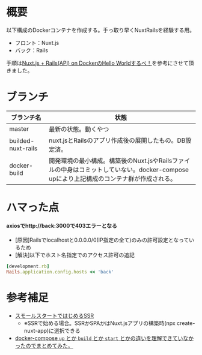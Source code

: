 # 概要
以下構成のDockerコンテナを作成する。手っ取り早くNuxtRailsを経験する用。
* フロント：Nuxt.js
* バック：Rails

手順は[Nuxt.js + Rails(API) on DockerのHello Worldするべ！](https://qiita.com/at-946/items/08de3c9d7611f62b1894)を参考にさせて頂きました。

# ブランチ
| ブランチ名 | 状態 |
---- | ----
| master | 最新の状態。動くやつ |
| builded-nuxt-rails | nuxt.jsとRailsのアプリ作成後の展開したもの。DB設定済。 |
| docker-build | 開発環境の最小構成。構築後のNuxt.jsやRailsファイルの中身はコミットしていない。docker-compose upにより上記構成のコンテナ群が作成される。 |

# ハマった点
#### axiosでhttp://back:3000で403エラーとなる
* [原因]Railsでlocalhostと0.0.0.0/0(IP指定の全て)のみの許可設定となっているため
* [解決]以下でホスト名指定でのアクセス許可の追記
```ruby
[development.rb]
Rails.application.config.hosts << 'back'
```

# 参考補足
* [スモールスタートではじめるSSR](https://tech.dely.jp/entry/min_ssr)
    * ※SSRで始める場合。SSRかSPAかはNuxt.jsアプリの構築時(npx create-nuxt-app)に選択できる
* [docker-compose `up` とか `build` とか `start` とかの違いを理解できていなかったのでまとめてみた。](https://qiita.com/tegnike/items/bcdcee0320e11a928d46)